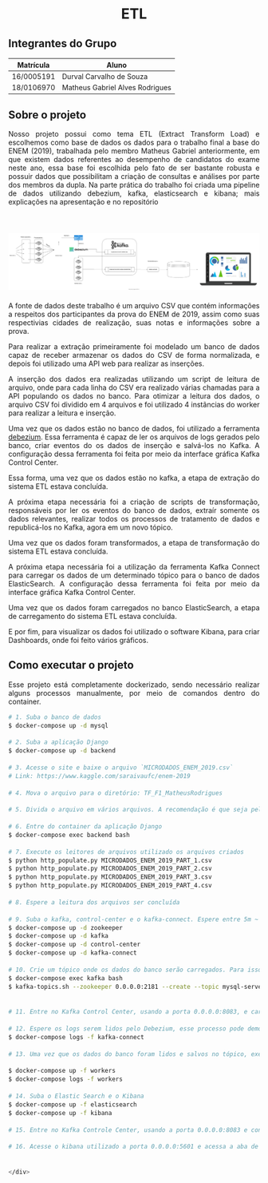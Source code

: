<h1 align="center"> ETL </h1>

## Integrantes do Grupo
| Matrícula  | Aluno                              |
| ---------- | ---------------------------------- |
| 16/0005191 | Durval Carvalho de Souza           |
| 18/0106970 | Matheus Gabriel Alves Rodrigues    |


<div align="justify">

## Sobre o projeto

Nosso projeto possui como tema ETL (Extract Transform Load) e escolhemos
como base de dados os dados para o trabalho final a base do ENEM (2019),
trabalhada pelo membro Matheus Gabriel anteriormente, em que existem
dados referentes ao desempenho de candidatos do exame neste ano, essa
base foi escolhida pelo fato de ser bastante robusta e possuir dados que
possibilitam a criação de consultas e análises por parte dos membros da dupla.
Na parte prática do trabalho foi criada uma pipeline de dados utilizando
debezium, kafka, elasticsearch e kibana; mais explicações na apresentação e
no repositório

<h2 align="center">
  <br>
    <a href="documentacao/etl-bd2.svg">
      <img src="documentacao/etl-bd2.svg">
    </a>
  <br>
</h2>

A fonte de dados deste trabalho é um arquivo CSV que contém informações a respeitos dos participantes da prova do ENEM de 2019, assim como suas respectivias cidades de realização, suas notas e informações sobre a prova.

Para realizar a extração primeiramente foi modelado um banco de dados capaz de receber armazenar os dados do CSV de forma normalizada, e depois foi utilizado uma API web para realizar as inserções.

A inserção dos dados era realizadas utilizando um script de leitura de arquivo, onde para cada linha do CSV era realizado várias chamadas para a API populando os dados no banco. Para otimizar a leitura dos dados, o arquivo CSV foi dividido em 4 arquivos e foi utilizado 4 instãncias do worker para realizar a leitura e inserção.

Uma vez que os dados estão no banco de dados, foi utilizado a ferramenta [debezium](https://debezium.io/). Essa ferramenta é capaz de ler os arquivos de logs gerados pelo banco, criar eventos do os dados de inserção e salvá-los no Kafka. A configuração dessa ferramenta foi feita por meio da interface gráfica Kafka Control Center.

Essa forma, uma vez que os dados estão no kafka, a etapa de extração do sistema ETL estava concluída.

A próxima etapa necessária foi a criação de scripts de transformação, responsáveis por ler os eventos do banco de dados, extraír somente os dados relevantes, realizar todos os processos de tratamento de dados e republicá-los no Kafka, agora em um novo tópico.

Uma vez que os dados foram transformados, a etapa de transformação do sistema ETL estava concluída.

A próxima etapa necessária foi a utilização da ferramenta Kafka Connect para carregar os dados de um determinado tópico para o banco de dados ElasticSearch. A configuração dessa ferramenta foi feita por meio da interface gráfica Kafka Control Center.

Uma vez que os dados foram carregados no banco ElasticSearch, a etapa de carregamento do sistema ETL estava concluída.

E por fim, para visualizar os dados foi utilizado o software Kibana, para criar Dashboards, onde foi feito vários gráficos.


## Como executar o projeto

Esse projeto está completamente dockerizado, sendo necessário realizar alguns processos manualmente, por meio de comandos dentro do container.


```bash
# 1. Suba o banco de dados
$ docker-compose up -d mysql

# 2. Suba a aplicação Django
$ docker-compose up -d backend

# 3. Acesse o site e baixe o arquivo `MICRODADOS_ENEM_2019.csv`
# Link: https://www.kaggle.com/saraivaufc/enem-2019

# 4. Mova o arquivo para o diretório: TF_F1_MatheusRodrigues

# 5. Divida o arquivo em vários arquivos. A recomendação é que seja pela quantidade de cores que seu computador tem. O arquivo possui 5095271, logo basta dividir esse valor pela quantidade de cores e usar o script sliter.py passando como parâmetro o arquivo e a quantidade de linhas. Lembre-se de adicionar a linha de cabeçalho do CSV no início de cada arquivo (exceto o primeiro, que já terá cabeçalho).

# 6. Entre do container da aplicação Django
$ docker-compose exec backend bash

# 7. Execute os leitores de arquivos utilizado os arquivos criados
$ python http_populate.py MICRODADOS_ENEM_2019_PART_1.csv
$ python http_populate.py MICRODADOS_ENEM_2019_PART_2.csv
$ python http_populate.py MICRODADOS_ENEM_2019_PART_3.csv
$ python http_populate.py MICRODADOS_ENEM_2019_PART_4.csv

# 8. Espere a leitura dos arquivos ser concluída

# 9. Suba o kafka, control-center e o kafka-connect. Espere entre 5m ~ 10m entre a execução dos comandos abaixo
$ docker-compose up -d zookeeper
$ docker-compose up -d kafka
$ docker-compose up -d control-center
$ docker-compose up -d kafka-connect

# 10. Crie um tópico onde os dados do banco serão carregados. Para isso entre no container do kafka e crie um tópico com a quantidade de partições igual ao número de cores que sua máquina possui.
$ docker-compose exec kafka bash
$ kafka-topics.sh --zookeeper 0.0.0.0:2181 --create --topic mysql-server.django_enem.enem_realiza --partitions 4 --replication-factor 1


# 11. Entre no Kafka Control Center, usando a porta 0.0.0.0:8083, e carregue o arquivo do connector do mysql (connector_mysql-connector_config.properties). Para isso clique na Aba `Connect` na barra lateral, clique em adicionar um novo conector, clique em utilizar um arquivo, e selecione o arquivo connector_mysql-connector_config.properties. Confirme a criação

# 12. Espere os logs serem lidos pelo Debezium, esse processo pode demorar horas dependendo do seu hardware. A leitura dos logs é uma rotina sem fim, sempre que algum dados é inserido no banco o worker do Debezium irá ler os logs e inserir eventos no kafka. É possível acompanhar esse processo lendo os logos do container kafka-connect
$ docker-compose logs -f kafka-connect

# 13. Uma vez que os dados do banco foram lidos e salvos no tópico, execute os workers de transformação. Mas antes de executá-los, modifique no arquivo docker-compose.yml, o valor de services.worker.deploy.replicas com o número de cores que sua máquina possui. Não é necessário esperar os workers finalizarem sua execução, uma vez que esses workers estão sempre em execução. É possível acompanhar seu processamento por meio de seus logs de execução.

$ docker-compose up -f workers
$ docker-compose logs -f workers

# 14. Suba o Elastic Search e o Kibana
$ docker-compose up -f elasticsearch
$ docker-compose up -f kibana

# 15. Entre no Kafka Controle Center, usando a porta 0.0.0.0:8083 e configure o Kafka Connect. Para isso clique na Aba `Connect` na barra lateral, clique em adicionar um novo conector, clique em utilizar um arquivo, e selecione o arquivo `es-skink.properties`. Confirme a execução. A execução do Kafka Connect é um processo sem fim, sempre que um dado for transformado, o dado será carregado no ElasticSearch.

# 16. Acesse o kibana utilizado a porta 0.0.0.0:5601 e acessa a aba de Dashboard. Quando a página carregar será mostrado um pop-up pedindo para criar um índice. Clique no pop-up e crie um índice. Volte para a aba do dashboard e crie os gráficos desejados com os dados já carregados no elasticsearch.


</div>